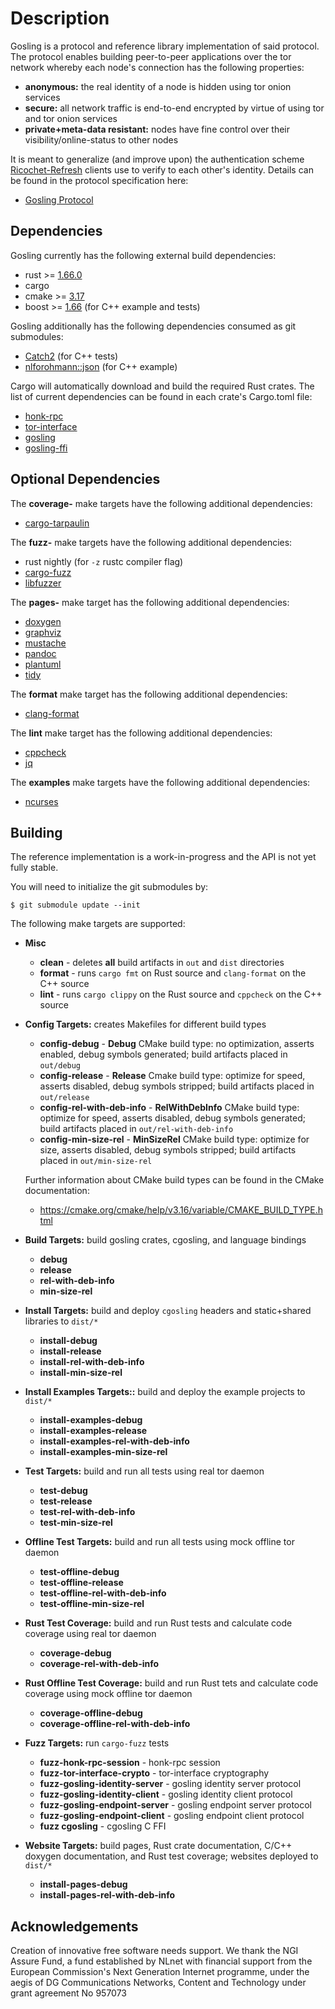 # Description

Gosling is a protocol and reference library implementation of said protocol. The protocol enables building peer-to-peer applications over the tor network whereby each node's connection has the following properties:

- **anonymous:** the real identity of a node is hidden using tor onion services
- **secure:** all network traffic is end-to-end encrypted by virtue of using tor and tor onion services
- **private+meta-data resistant:** nodes have fine control over their visibility/online-status to other nodes

It is meant to generalize (and improve upon) the authentication scheme [Ricochet-Refresh](https://github.com/blueprint-freespeech/ricochet-refresh) clients use to verify to each other's identity. Details can be found in the protocol specification here:

- [Gosling Protocol](https://blueprint-freespeech.github.io/gosling/gosling-spec.xhtml)


## Dependencies

Gosling currently has the following external build dependencies:

- rust >= [1.66.0](https://github.com/blueprint-freespeech/gosling/blob/main/source/gosling/Cargo.toml#L6)
- cargo
- cmake >= [3.17](https://github.com/blueprint-freespeech/gosling/blob/main/source/CMakeLists.txt#L1)
- boost >= [1.66](https://github.com/blueprint-freespeech/gosling/blob/main/source/test/functional/CMakeLists.txt#L1) (for C++ example and tests)

Gosling additionally has the following dependencies consumed as git submodules:

- [Catch2](https://github.com/catchorg/Catch2) (for C++ tests)
- [nlforohmann::json](https://github.com/nlohmann/json/releases/tag/v3.11.3) (for C++ example)

Cargo will automatically download and build the required Rust crates. The list of current dependencies can be found in each crate's Cargo.toml file:

- [honk-rpc](./source/gosling/crates/honk-rpc/Cargo.toml)
- [tor-interface](./source/gosling/crates/tor-interface/Cargo.toml)
- [gosling](./source/gosling/crates/gosling/Cargo.toml)
- [gosling-ffi](./source/gosling/crates/gosling-ffi/Cargo.toml)

## Optional Dependencies

The **coverage-** make targets have the following additional dependencies:

- [cargo-tarpaulin](https://crates.io/crates/cargo-tarpaulin)

The **fuzz-** make targets have the following additional dependencies:

- rust nightly (for `-z`  rustc compiler flag)
- [cargo-fuzz](https://github.com/rust-fuzz/cargo-fuzz)
- [libfuzzer](https://www.llvm.org/docs/LibFuzzer.html)

The **pages-** make target has the following additional dependencies:

- [doxygen](https://www.doxygen.nl/)
- [graphviz](https://www.graphviz.org/)
- [mustache](http://mustache.github.io/)
- [pandoc](https://pandoc.org)
- [plantuml](https://github.com/plantuml/plantuml)
- [tidy](https://github.com/htacg/tidy-html5)

The **format** make target has the following additional dependencies:

- [clang-format](https://clang.llvm.org/docs/ClangFormat.html)

The **lint** make target has the following additional dependencies:

- [cppcheck](https://cppcheck.sourceforge.io/)
- [jq](https://jqlang.github.io/jq/)

The **examples** make targets have the following additional dependencies:

- [ ncurses](https://invisible-mirror.net/ncurses/ncurses.html)

## Building

The reference implementation is a work-in-progress and the API is not yet fully stable.

You will need to initialize the git submodules by:

```shell
$ git submodule update --init
```

The following make targets are supported:

- **Misc**
    - **clean** - deletes **all** build artifacts in `out` and `dist` directories
    - **format** - runs `cargo fmt` on Rust source and `clang-format` on the C++ source
    - **lint** - runs `cargo clippy` on the Rust source and `cppcheck` on the C++ source
- **Config Targets:** creates Makefiles for different build types
    - **config-debug** - **Debug** CMake build type: no optimization, asserts enabled, debug symbols generated; build artifacts placed in `out/debug`
    - **config-release** - **Release** Cmake build type: optimize for speed, asserts disabled, debug symbols stripped; build artifacts placed in `out/release`
    - **config-rel-with-deb-info** - **RelWithDebInfo** CMake build type: optimize for speed, asserts disabled, debug symbols generated; build artifacts placed in `out/rel-with-deb-info`
    - **config-min-size-rel** - **MinSizeRel** CMake build type: optimize for size, asserts disabled, debug symbols stripped; build artifacts placed in `out/min-size-rel`

    Further information about CMake build types can be found in the CMake documentation:
    - https://cmake.org/cmake/help/v3.16/variable/CMAKE_BUILD_TYPE.html
- **Build Targets:** build gosling crates, cgosling, and language bindings
    - **debug**
    - **release**
    - **rel-with-deb-info**
    - **min-size-rel**
- **Install Targets:** build and deploy `cgosling` headers and static+shared libraries to `dist/*`
    - **install-debug**
    - **install-release**
    - **install-rel-with-deb-info**
    - **install-min-size-rel**
- **Install Examples Targets::** build and deploy the example projects to `dist/*`
    - **install-examples-debug**
    - **install-examples-release**
    - **install-examples-rel-with-deb-info**
    - **install-examples-min-size-rel**
- **Test Targets:** build and run all tests using real tor daemon
    - **test-debug**
    - **test-release**
    - **test-rel-with-deb-info**
    - **test-min-size-rel**
- **Offline Test Targets:** build and run all tests using mock offline tor daemon
    - **test-offline-debug**
    - **test-offline-release**
    - **test-offline-rel-with-deb-info**
    - **test-offline-min-size-rel**
- **Rust Test Coverage:** build and run Rust tests and calculate code coverage using real tor daemon
    - **coverage-debug**
    - **coverage-rel-with-deb-info**
- **Rust Offline Test Coverage:** build and run Rust tets and calculate code coverage using mock offline tor daemon
    - **coverage-offline-debug**
    - **coverage-offline-rel-with-deb-info**
- **Fuzz Targets:** run `cargo-fuzz` tests
    - **fuzz-honk-rpc-session** - honk-rpc session
    - **fuzz-tor-interface-crypto** - tor-interface cryptography
    - **fuzz-gosling-identity-server** - gosling identity server protocol
    - **fuzz-gosling-identity-client** - gosling identity client protocol
    - **fuzz-gosling-endpoint-server** - gosling endpoint server protocol
    - **fuzz-gosling-endpoint-client** - gosling endpoint client protocol
    - **fuzz cgosling** - cgosling C FFI
- **Website Targets:** build pages, Rust crate documentation, C/C++ doxygen documentation, and Rust test coverage; websites deployed to `dist/*`
    - **install-pages-debug**
    - **install-pages-rel-with-deb-info**

## Acknowledgements

Creation of innovative free software needs support. We thank the NGI Assure Fund, a fund established by NLnet with financial support from the European Commission's Next Generation Internet programme, under the aegis of DG Communications Networks, Content and Technology under grant agreement No 957073
